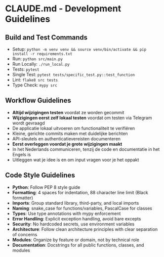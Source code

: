 # CLAUDE.md - Development Guidelines

## Build and Test Commands
- Setup: `python -m venv venv && source venv/bin/activate && pip install -r requirements.txt`
- Run: `python src/main.py`
- Run Locally: `./run_local.py`
- Tests: `pytest`
- Single Test: `pytest tests/specific_test.py::test_function`
- Lint: `flake8 src tests`
- Type Check: `mypy src`

## Workflow Guidelines
- **Altijd wijzigingen testen** voordat ze worden gecommit
- **Wijzigingen eerst zelf lokaal testen** voordat om testen via Telegram wordt gevraagd
- De applicatie lokaal uitvoeren om functionaliteit te verifiëren
- Kleine, gerichte commits maken met duidelijke berichten
- API-sleutels en authenticatievereisten documenteren
- **Eerst overleggen voordat je grote wijzigingen maakt**
- In het Nederlands communiceren, tenzij de code en documentatie in het Engels is
- Uitleggen wat je idee is en om input vragen voor je het oppakt

## Code Style Guidelines
- **Python**: Follow PEP 8 style guide
- **Formatting**: 4 spaces for indentation, 88 character line limit (Black formatter)
- **Imports**: Group standard library, third-party, and local imports
- **Naming**: snake_case for functions/variables, PascalCase for classes
- **Types**: Use type annotations with mypy enforcement
- **Error Handling**: Explicit exception handling, avoid bare excepts
- **Security**: No hardcoded secrets, use environment variables
- **Architecture**: Follow clean architecture principles with clear separation of concerns
- **Modules**: Organize by feature or domain, not by technical role
- **Documentation**: Docstrings for all public functions, classes, and modules